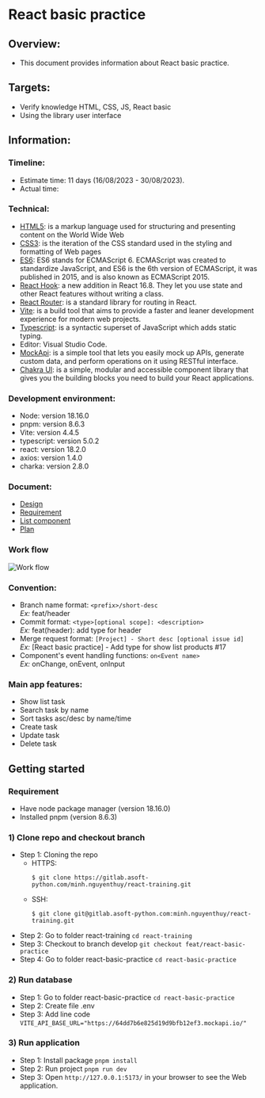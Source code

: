 # React basic practice

## Overview:

- This document provides information about React basic practice.

## Targets:

- Verify knowledge HTML, CSS, JS, React basic
- Using the library user interface

## Information:

### Timeline:

- Estimate time: 11 days (16/08/2023 - 30/08/2023).
- Actual time:

### Technical:

- [HTML5](https://en.wikipedia.org/wiki/HTML5): is a markup language used for structuring and presenting content on the World Wide Web
- [CSS3](https://www.techopedia.com/definition/28243/cascading-style-sheets-level-3-css3): is the iteration of the CSS standard used in the styling and formatting of Web pages
- [ES6](https://www.geeksforgeeks.org/introduction-to-es6/): ES6 stands for ECMAScript 6. ECMAScript was created to standardize JavaScript, and ES6 is the 6th version of ECMAScript, it was published in 2015, and is also known as ECMAScript 2015.
- [React Hook](https://reactjs.org/docs/hooks-intro.html): a new addition in React 16.8. They let you use state and other React features without writing a class.
- [React Router](https://v5.reactrouter.com/web/guides/quick-start): is a standard library for routing in React.
- [Vite](https://vitejs.dev/guide): is a build tool that aims to provide a faster and leaner development experience for modern web projects.
- [Typescript](https://www.typescriptlang.org/docs/handbook/typescript-from-scratch.html): is a syntactic superset of JavaScript which adds static typing.
- Editor: Visual Studio Code.
- [MockApi](https://github.com/mockapi-io/docs/wiki): is a simple tool that lets you easily mock up APIs, generate custom data, and perform operations on it using RESTful interface.
- [Chakra UI](https://chakra-ui.com/): is a simple, modular and accessible component library that gives you the building blocks you need to build your React applications.

### Development environment:

- Node: version 18.16.0
- pnpm: version 8.6.3
- Vite: version 4.4.5
- typescript: version 5.0.2
- react: version 18.2.0
- axios: version 1.4.0
- charka: version 2.8.0

### Document:

- [Design](<https://www.figma.com/file/fF9ePXSGuUaCuGvk1QnaEo/Task-Management-Dashboard---Pickolab-Studio-(Community)?type=design&node-id=253-2640&mode=design&t=uIK1kF1Api06CfFQ-0>)
- [Requirement](https://docs.google.com/document/d/1ZnY3tu4PUXVkj2m8Ihb-47Cc8Rv8LnQevPm9YXOy14g/edit)
- [List component](https://docs.google.com/spreadsheets/d/1S84iHZx_dg9psSddLOUEuyoLCSkwyvrmCDzvO54LMXU/edit?usp=sharing)
- [Plan](https://docs.google.com/document/d/17_zVwqyWiFfQ8AEWOmk6vV6f2S-EtTmlC0i9oQ5ab_s/edit?usp=sharing)

### Work flow

![Work flow](https://res.cloudinary.com/de2x8dwvf/image/upload/v1692181488/React/Work_flow_ri1acv.png)

### Convention:

- Branch name format: `<prefix>/short-desc`<br>
  _Ex:_ feat/header
- Commit format: `<type>[optional scope]: <description>`<br>
  _Ex:_ feat(header): add type for header
- Merge request format: `[Project] - Short desc [optional issue id]`<br>
  _Ex:_ [React basic practice] - Add type for show list products #17
- Component's event handling functions: `on<Event name>`<br>
  _Ex:_ onChange, onEvent, onInput

### Main app features:

- Show list task
- Search task by name
- Sort tasks asc/desc by name/time
- Create task
- Update task
- Delete task

## Getting started

### Requirement

- Have node package manager (version 18.16.0)
- Installed pnpm (version 8.6.3)

### 1) Clone repo and checkout branch

- Step 1: Cloning the repo
  - HTTPS:
    ```
    $ git clone https://gitlab.asoft-python.com/minh.nguyenthuy/react-training.git
    ```
  - SSH:
    ```
    $ git clone git@gitlab.asoft-python.com:minh.nguyenthuy/react-training.git
    ```
- Step 2: Go to folder react-training `cd react-training`
- Step 3: Checkout to branch develop `git checkout feat/react-basic-practice`
- Step 4: Go to folder react-basic-practice `cd react-basic-practice`

### 2) Run database
- Step 1: Go to folder react-basic-practice `cd react-basic-practice`
- Step 2: Create file .env
- Step 3: Add line code `VITE_API_BASE_URL="https://64dd7b6e825d19d9bfb12ef3.mockapi.io/" `

### 3) Run application

- Step 1: Install package `pnpm install`
- Step 2: Run project `pnpm run dev`
- Step 3: Open `http://127.0.0.1:5173/` in your browser to see the Web application.
